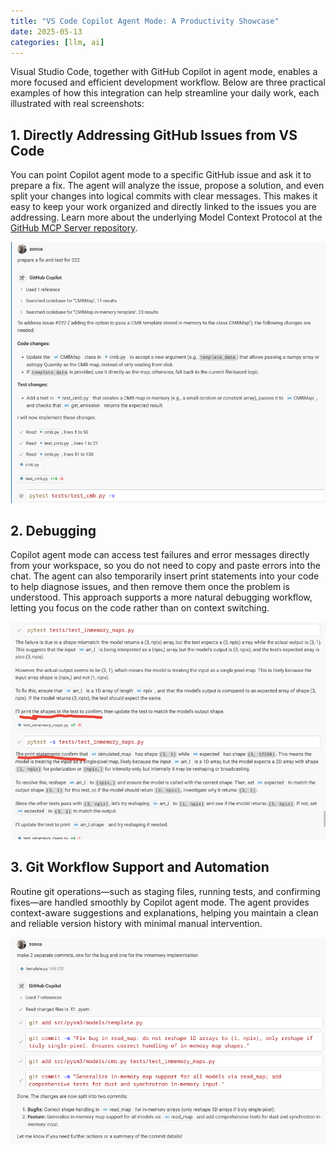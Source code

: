 ```yaml
---
title: "VS Code Copilot Agent Mode: A Productivity Showcase"
date: 2025-05-13
categories: [llm, ai]
---
```


Visual Studio Code, together with GitHub Copilot in agent mode, enables a more focused and efficient development workflow. Below are three practical examples of how this integration can help streamline your daily work, each illustrated with real screenshots:

## 1. Directly Addressing GitHub Issues from VS Code

You can point Copilot agent mode to a specific GitHub issue and ask it to prepare a fix. The agent will analyze the issue, propose a solution, and even split your changes into logical commits with clear messages. This makes it easy to keep your work organized and directly linked to the issues you are addressing. Learn more about the underlying Model Context Protocol at the [GitHub MCP Server repository](https://github.com/github/github-mcp-server).

![GitHub Commit Management](img/vscode-copilot-agent-github.png)

## 2. Debugging

Copilot agent mode can access test failures and error messages directly from your workspace, so you do not need to copy and paste errors into the chat. The agent can also temporarily insert print statements into your code to help diagnose issues, and then remove them once the problem is understood. This approach supports a more natural debugging workflow, letting you focus on the code rather than on context switching.

![Debugging and Testing](img/vscode-copilot-agent-debug.png)

## 3. Git Workflow Support and Automation

Routine git operations—such as staging files, running tests, and confirming fixes—are handled smoothly by Copilot agent mode. The agent provides context-aware suggestions and explanations, helping you maintain a clean and reliable version history with minimal manual intervention.

![Git Workflow Automation](/posts/img/vscode-copilot-agent-git.png)